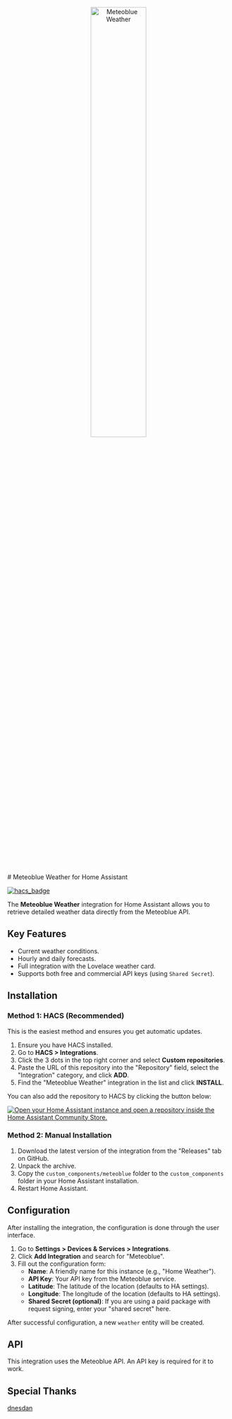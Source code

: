 
<p align="center">
<img src="https://content.meteoblue.com/assets/images/testimonials/logo/meteoblue_logo_v2.0.svg" width="50%" height="50%" alt="Meteoblue Weather">
</p>
# Meteoblue Weather for Home Assistant

[![hacs_badge](https://img.shields.io/badge/HACS-Custom-41BDF5.svg)](https://github.com/hacs/integration)

The **Meteoblue Weather** integration for Home Assistant allows you to retrieve detailed weather data directly from the Meteoblue API.

## Key Features

*   Current weather conditions.
*   Hourly and daily forecasts.
*   Full integration with the Lovelace weather card.
*   Supports both free and commercial API keys (using `Shared Secret`).

## Installation

### Method 1: HACS (Recommended)

This is the easiest method and ensures you get automatic updates.

1.  Ensure you have HACS installed.
2.  Go to **HACS > Integrations**.
3.  Click the 3 dots in the top right corner and select **Custom repositories**.
4.  Paste the URL of this repository into the "Repository" field, select the "Integration" category, and click **ADD**.
5.  Find the "Meteoblue Weather" integration in the list and click **INSTALL**.

You can also add the repository to HACS by clicking the button below:

[![Open your Home Assistant instance and open a repository inside the Home Assistant Community Store.](https://my.home-assistant.io/badges/hacs_repository.svg)](https://my.home-assistant.io/redirect/hacs_repository/?owner=MarcinSachs&repository=meteoblue-weather&category=integration)


### Method 2: Manual Installation

1.  Download the latest version of the integration from the "Releases" tab on GitHub.
2.  Unpack the archive.
3.  Copy the `custom_components/meteoblue` folder to the `custom_components` folder in your Home Assistant installation.
4.  Restart Home Assistant.

## Configuration

After installing the integration, the configuration is done through the user interface.

1.  Go to **Settings > Devices & Services > Integrations**.
2.  Click **Add Integration** and search for "Meteoblue".
3.  Fill out the configuration form:
    *   **Name**: A friendly name for this instance (e.g., "Home Weather").
    *   **API Key**: Your API key from the Meteoblue service.
    *   **Latitude**: The latitude of the location (defaults to HA settings).
    *   **Longitude**: The longitude of the location (defaults to HA settings).
    *   **Shared Secret (optional)**: If you are using a paid package with request signing, enter your "shared secret" here.

After successful configuration, a new `weather` entity will be created.

## API

This integration uses the Meteoblue API. An API key is required for it to work.

## Special Thanks

[dnesdan](https://github.com/dnesdan)

